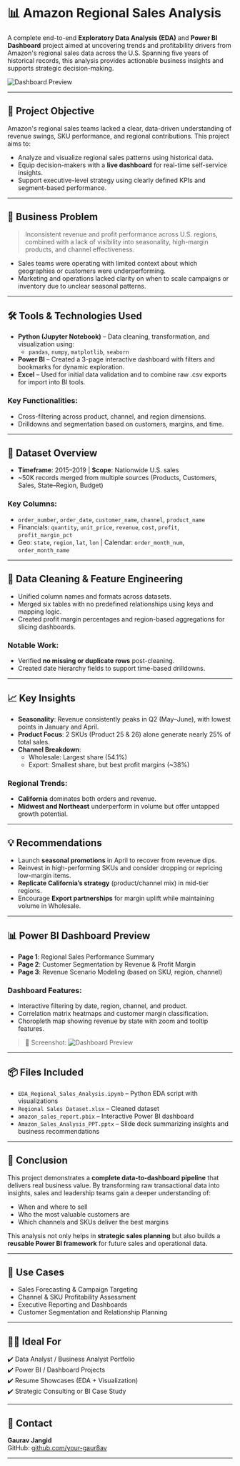 # 📊 Amazon Regional Sales Analysis 

A complete end-to-end **Exploratory Data Analysis (EDA)** and **Power BI Dashboard** project aimed at uncovering trends and profitability drivers from Amazon's regional sales data across the U.S. Spanning five years of historical records, this analysis provides actionable business insights and supports strategic decision-making.

![Dashboard Preview](images/dashboard_preview.png)

---

## 🚀 Project Objective

Amazon's regional sales teams lacked a clear, data-driven understanding of revenue swings, SKU performance, and regional contributions. This project aims to:

- Analyze and visualize regional sales patterns using historical data.
- Equip decision-makers with a **live dashboard** for real-time self-service insights.
- Support executive-level strategy using clearly defined KPIs and segment-based performance.

---

## 🧠 Business Problem

> Inconsistent revenue and profit performance across U.S. regions, combined with a lack of visibility into seasonality, high-margin products, and channel effectiveness.

- Sales teams were operating with limited context about which geographies or customers were underperforming.
- Marketing and operations lacked clarity on when to scale campaigns or inventory due to unclear seasonal patterns.

---

## 🛠️ Tools & Technologies Used

- **Python (Jupyter Notebook)** – Data cleaning, transformation, and visualization using:
  - `pandas`, `numpy`, `matplotlib`, `seaborn`
- **Power BI** – Created a 3-page interactive dashboard with filters and bookmarks for dynamic exploration.
- **Excel** – Used for initial data validation and to combine raw .csv exports for import into BI tools.

### Key Functionalities:
- Cross-filtering across product, channel, and region dimensions.
- Drilldowns and segmentation based on customers, margins, and time.

---

## 📁 Dataset Overview

- **Timeframe**: 2015–2019 | **Scope**: Nationwide U.S. sales
- ~50K records merged from multiple sources (Products, Customers, Sales, State–Region, Budget)

### Key Columns:
- `order_number`, `order_date`, `customer_name`, `channel`, `product_name`
- Financials: `quantity`, `unit_price`, `revenue`, `cost`, `profit`, `profit_margin_pct`
- Geo: `state`, `region`, `lat`, `lon` | Calendar: `order_month_num`, `order_month_name`

---

## 🧹 Data Cleaning & Feature Engineering

- Unified column names and formats across datasets.
- Merged six tables with no predefined relationships using keys and mapping logic.
- Created profit margin percentages and region-based aggregations for slicing dashboards.

### Notable Work:
- Verified **no missing or duplicate rows** post-cleaning.
- Created date hierarchy fields to support time-based drilldowns.

---

## 📈 Key Insights

- **Seasonality**: Revenue consistently peaks in Q2 (May–June), with lowest points in January and April.
- **Product Focus**: 2 SKUs (Product 25 & 26) alone generate nearly 25% of total sales.
- **Channel Breakdown**:
  - Wholesale: Largest share (54.1%)
  - Export: Smallest share, but best profit margins (~38%)

### Regional Trends:
- **California** dominates both orders and revenue.
- **Midwest and Northeast** underperform in volume but offer untapped growth potential.

---

## 💡 Recommendations

- Launch **seasonal promotions** in April to recover from revenue dips.
- Reinvest in high-performing SKUs and consider dropping or repricing low-margin items.
- **Replicate California’s strategy** (product/channel mix) in mid-tier regions.
- Encourage **Export partnerships** for margin uplift while maintaining volume in Wholesale.

---

## 📊 Power BI Dashboard Preview

- **Page 1**: Regional Sales Performance Summary
- **Page 2**: Customer Segmentation by Revenue & Profit Margin
- **Page 3**: Revenue Scenario Modeling (based on SKU, region, channel)

### Dashboard Features:
- Interactive filtering by date, region, channel, and product.
- Correlation matrix heatmaps and customer margin classification.
- Choropleth map showing revenue by state with zoom and tooltip features.

> 📌 Screenshot:
![Dashboard Preview](images/dashboard_preview.png)

---

## 📦 Files Included

- `EDA_Regional_Sales_Analysis.ipynb` – Python EDA script with visualizations
- `Regional Sales Dataset.xlsx` – Cleaned dataset
- `amazon_sales_report.pbix` – Interactive Power BI dashboard
- `Amazon_Sales_Analysis_PPT.pptx` – Slide deck summarizing insights and business recommendations

---

## 🏁 Conclusion

This project demonstrates a **complete data-to-dashboard pipeline** that delivers real business value. By transforming raw transactional data into insights, sales and leadership teams gain a deeper understanding of:

- When and where to sell
- Who the most valuable customers are
- Which channels and SKUs deliver the best margins

This analysis not only helps in **strategic sales planning** but also builds a **reusable Power BI framework** for future sales and operational data.

---

## 🔗 Use Cases

- Sales Forecasting & Campaign Targeting  
- Channel & SKU Profitability Assessment  
- Executive Reporting and Dashboards  
- Customer Segmentation and Relationship Planning  

---

## 👨‍💼 Ideal For

✔️ Data Analyst / Business Analyst Portfolio  
✔️ Power BI / Dashboard Projects  
✔️ Resume Showcases (EDA + Visualization)  
✔️ Strategic Consulting or BI Case Study

---

## 📧 Contact

**Gaurav Jangid**    
GitHub: [github.com/your-gaur8av](https://github.com/gaur8av)

---


